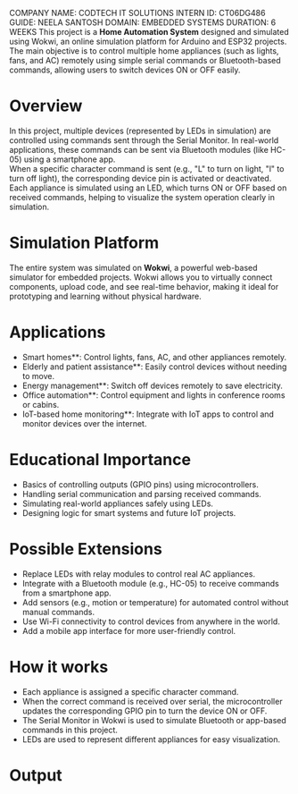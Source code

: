COMPANY NAME: CODTECH IT SOLUTIONS INTERN ID: CT06DG486 GUIDE: NEELA SANTOSH DOMAIN: EMBEDDED SYSTEMS DURATION: 6 WEEKS
This project is a **Home Automation System** designed and simulated using Wokwi, an online simulation platform for Arduino and ESP32 projects. The main objective is to control multiple home appliances (such as lights, fans, and AC) remotely using simple serial commands or Bluetooth-based commands, allowing users to switch devices ON or OFF easily.

# Overview
In this project, multiple devices (represented by LEDs in simulation) are controlled using commands sent through the Serial Monitor. In real-world applications, these commands can be sent via Bluetooth modules (like HC-05) using a smartphone app.  
When a specific character command is sent (e.g., "L" to turn on light, "l" to turn off light), the corresponding device pin is activated or deactivated. Each appliance is simulated using an LED, which turns ON or OFF based on received commands, helping to visualize the system operation clearly in simulation.

# Simulation Platform
The entire system was simulated on **Wokwi**, a powerful web-based simulator for embedded projects. Wokwi allows you to virtually connect components, upload code, and see real-time behavior, making it ideal for prototyping and learning without physical hardware.  

# Applications
- Smart homes**: Control lights, fans, AC, and other appliances remotely.
- Elderly and patient assistance**: Easily control devices without needing to move.
- Energy management**: Switch off devices remotely to save electricity.
- Office automation**: Control equipment and lights in conference rooms or cabins.
- IoT-based home monitoring**: Integrate with IoT apps to control and monitor devices over the internet.

# Educational Importance
- Basics of controlling outputs (GPIO pins) using microcontrollers.
- Handling serial communication and parsing received commands.
- Simulating real-world appliances safely using LEDs.
- Designing logic for smart systems and future IoT projects.

# Possible Extensions
- Replace LEDs with relay modules to control real AC appliances.
- Integrate with a Bluetooth module (e.g., HC-05) to receive commands from a smartphone app.
- Add sensors (e.g., motion or temperature) for automated control without manual commands.
- Use Wi-Fi connectivity to control devices from anywhere in the world.
- Add a mobile app interface for more user-friendly control.

# How it works
- Each appliance is assigned a specific character command.
- When the correct command is received over serial, the microcontroller updates the corresponding GPIO pin to turn the device ON or OFF.
- The Serial Monitor in Wokwi is used to simulate Bluetooth or app-based commands in this project.
- LEDs are used to represent different appliances for easy visualization.

# Output
